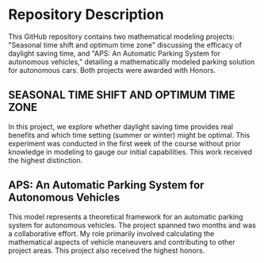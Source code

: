 # Repository Description

This GitHub repository contains two mathematical modeling projects: "Seasonal time shift and optimum time zone" discussing the efficacy of daylight saving time, and "APS: An Automatic Parking System for autonomous vehicles," detailing a mathematically modeled parking solution for autonomous cars. Both projects were awarded with Honors.

## SEASONAL TIME SHIFT AND OPTIMUM TIME ZONE
In this project, we explore whether daylight saving time provides real benefits and which time setting (summer or winter) might be optimal. This experiment was conducted in the first week of the course without prior knowledge in modeling to gauge our initial capabilities. This work received the highest distinction.

## APS: An Automatic Parking System for Autonomous Vehicles
This model represents a theoretical framework for an automatic parking system for autonomous vehicles. The project spanned two months and was a collaborative effort. My role primarily involved calculating the mathematical aspects of vehicle maneuvers and contributing to other project areas. This project also received the highest honors.
